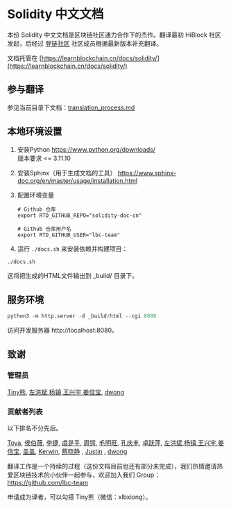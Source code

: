 # Solidity 中文文档 


本份 Solidity 中文文档是区块链社区通力合作下的杰作。翻译最初 HiBlock 社区发起，后经过 [登链社区](https://learnblockchain.cn) 社区成员根据最新版本补充翻译。

文档托管在 [https://learnblockchain.cn/docs/solidity/](https://learnblockchain.cn/docs/solidity/)



## 参与翻译

参见当前目录下文档：[translation_process.md](translation_process.md)

## 本地环境设置

1. 安装Python https://www.python.org/downloads/  
    版本要求 <= 3.11.10
    
2. 安装Sphinx（用于生成文档的工具） https://www.sphinx-doc.org/en/master/usage/installation.html

3. 配置环境变量
    ```
    # Github 仓库
    export RTD_GITHUB_REPO="solidity-doc-cn"

    # Github 仓库用户名
    export RTD_GITHUB_USER="lbc-team"
    ```

4. 运行 `./docs.sh` 来安装依赖并构建项目：

```sh
./docs.sh
```

这将把生成的HTML文件输出到 _build/ 目录下。

## 服务环境

```py
python3 -m http.server -d _build/html --cgi 8080
```

访问开发服务器 http://localhost:8080。




## 致谢  
### 管理员  

[Tiny熊](https://github.com/xilibi2003), [左洪斌](https://github.com/hongbinzuo),[杨镇](https://github.com/riversyang),[王兴宇](https://github.com/wxy),[姜信宝](https://github.com/bobjiang), [dwong](https://github.com/0xdwong) 

### 贡献者列表

以下排名不分先后。

[Toya](https://github.com/toyab), [侯伯薇](https://github.com/houbowei), [李捷](https://github.com/oldcodeoberyn), [虞是乎](https://github.com/ysqi), [周锷](https://github.com/ghostrd), [毛明旺](https://github.com/dennisWind), [孔庆丰](https://github.com/buffalo2004), [卓跃萍](https://github.com/JocelynZhuo), [左洪斌](https://github.com/hongbinzuo),[杨镇](https://github.com/riversyang),[王兴宇](https://github.com/wxy),[姜信宝](https://github.com/bobjiang), [盖盖](https://github.com/gitferry), [Kerwin](https://github.com/KerwinChung2018), [蔡晓静](https://github.com/caixiaoqing627) , [Justin](https://github.com/justinquan) , [dwong](https://github.com/0xdwong)  

翻译工作是一个持续的过程（这份文档目前也还有部分未完成），我们热情邀请热爱区块链技术的小伙伴一起参与，欢迎加入我们 Group： https://github.com/lbc-team 

申请成为译者，可以勾搭 Tiny熊（微信：xlbxiong）。





